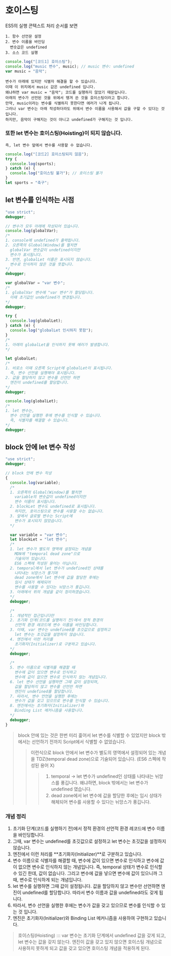 # 호이스팅

ES5의 실행 콘텍스트 처리 순서를 보면

    1. 함수 선언문 설정
    2. 변수 이름을 바인딩
      변숫값은 undefined
    3. 소스 코드 실행

```js
console.log("[코드1] 호이스팅");
console.log("music 변수", music); // music 변수: undefined
var music = "음악";
```

    변수가 아래에 있지만 식별자 해결을 할 수 있습니다.
    이때 이 위치에서 music 값은 undefined 입니다.
    왜냐하면 var music = "음악"; 코드를 실행하지 않았기 때문입니다.
    아래의 변수가 선언된 것을 위에서 땡겨 쓴 것을 호이스팅이라고 합니다.
    만약, music이라는 변수를 식별하지 못한다면 에러가 나게 됩니다.
    그러나 var 변수는 아래 작성하더라도 위에서 변수 이름을 사용해서 값을 구할 수 있다는 것 입니다.
    하지만, 음악이 구해지는 것이 아니고 undefined가 구해지는 것 입니다.

### 또한 let 변수는 호이스팅(Hoisting)이 되지 않습니다.

    즉, let 변수 앞에서 변수를 사용할 수 없습니다.

```js
console.log("[코드2] 호이스팅되지 않음");
try {
  console.log(sports);
} catch (e) {
  console.log("호이스팅 불가"); // 호이스팅 불가
}
let sports = "축구";
```

## let 변수를 인식하는 시점

```js
"use strict";
debugger;

// 변수가 모두 아래에 작성되어 있습니다.
console.log(globalVar);
/*
1. console에 undefined가 출력됩니다.
2. 오른쪽의 Global(Window)를 펼치면
  globalVar 변숫값이 undefined이지만
  변수가 표시됩니다.
3. 반면, globalLet 이름은 표시되지 않습니다.
  변수로 인식하지 않은 것을 뜻합니다.
*/
debugger;

var globalVar = "var 변수";
/*
1. globalVar 변수에 "var 변수"가 할당됩니다.
  이때 초기값인 undefined가 변경됩니다.
*/
debugger;

try {
  console.log(globalLet);
} catch (e) {
  console.log("globalLet 인시하지 못함");
}
/*
1. 아래의 globalLet을 인식하지 못해 에러가 발생합니다.
*/

let globalLet;
/*
1. 비로소 이때 오른쪽 Script에 globalLet이 표시됩니다.
  즉, 변수 선언을 실행해야 표시됩니다.
2. 값을 할당하지 않고 변수를 선언만 하면
  엔진이 undefined를 할당합니다.
*/
debugger;

console.log(globalLet);
/*
1. let 변수는,
  변수 선언을 실행한 후에 변수를 인식할 수 있습니다.
  즉, 식별자를 해결할 수 있습니다.
*/
debugger;
```

## block 안에 let 변수 작성

```js
"use strict";
debugger;

// block 안에 변수 작성
{
  console.log(variable);
  /*
  1. 오른쪽의 Global(Window)를 펼치면
    variable의 변숫값이 undefined이지만
    변수 이름이 표시됩니다.
  2. blockLet 변수도 undefined로 표시됩니다.
    하지만, 호이스팅으로 변수를 사용할 수는 없습니다.
  3. 앞에서 글로벌 변수는 Script에
    변수가 표시되지 않았습니다.
  */

  var variable = "var 변수";
  let blockLet = "let 변수";
  /*
  1. let 변수가 별도의 영역에 설정되는 개념을
    MDN에 "temporal dead zone"으로
    기술되어 있습니다.
    ES6 스펙에 작성된 용어는 아닙니다.
  2. temporal에서 let 변수가 undefined인 상태를
    나타내는 뉘앙스가 풍기며
    dead zone에서 let 변수에 값을 할당한 후에는
    임시 상태가 해제되어
    변수를 사용할 수 있다는 뉘앙스가 풍깁니다.
  3. 아래에서 위의 개념을 같이 정리하겠습니다.
  */
  debugger;

  /*
  1. 개념적인 접근입니다만
  2. 초기화 단계(코드를 실행하기 전)에서 정적 환경의
    선언적 환경 레코드에 변수 이름을 바인딩합니다.
  3. 이때, var 변수는 undefined를 초깃값으로 설정하고
    let 변수는 초깃값을 설정하지 않습니다.
  4. 엔진에서 이런 처리를
    초기화자(Initializer)로 구분하고 있습니다.
  */
  debugger;

  /*
  5. 변수 이름으로 식별자를 해결할 때
    변수에 값이 있으면 변수로 인식하고
    변수에 값이 없으면 변수로 인식하지 않는 개념입니다.
  6. let 변수 선언을 실행하면 그때 값이 설정되며,
    값을 할당하지 않고 변수를 선언만 하면
    엔진이 undefined를 할당합니다.
  7. 따라서, 변수 언언을 실행한 후에는
    변수가 값을 갖고 있으므로 변수를 인식할 수 있습니다.
  8. 엔진에서는 초기화자(Initializer)와
    Binding List 메커니즘을 사용합니다.
  */
  debugger;
}
```

> block 안에 있는 것은 한번 미리 흝어서 let 변수를 식별할 수 있었지만 block 밖에서는 선언하기 전까지 Script에서 식별할 수 없었습니다.
>
> > 이런식으로 block 안에서 let 변수가 별도의 영역에서 설정되어 있는 개념을 TDZ(temporal dead zone)으로 기술되어 있습니다. (ES6 스펙에 작성된 용어 X)
> >
> > > 1. temporal -> let 변수가 undefined인 상태를 나타내는 뉘앙스를 풍깁니다. 왜냐하면, block 밖에서는 let 변수가 undefined 였습니다.
> > > 2. dead zone에서 let 변수에 값을 할당한 후에는 임시 상태가 해체되어 변수를 사용할 수 있다는 뉘앙스가 풍깁니다.

### 개념 정리

1. 초기화 단계(코드를 실행하기 전)에서 정적 환경의 선언적 환경 레코드에 변수 이름을 바인딩합니다.
2. 그때, var 변수는 undefined를 초깃값으로 설정하고 let 변수는 초깃값을 설정하지 않습니다.
3. 엔진에서 이런 처리를 **초기화자(Initializer)**로 구분하고 있습니다.
4. 변수 이름으로 식별자를 해결할 때, 변수에 값이 있으면 변수로 인식하고 변수에 값이 없으면 변수로 인식하지 않는 개념입니다. 즉, temporal 상태가 변수로 인식할 수 있긴 한데, 값이 없습니다. 그리고 변수에 값을 넣으면 변수에 값이 있으니까 그때, 변수로 인식하게 되는 개념입니다.
5. let 변수를 실행하면 그때 값이 설정됩니다. 값을 할당하지 않고 변수만 선언하면 엔진이 undefined를 할당합니다. 따라서 변수 이름과 값을 undefined라도 갖게 됩니다.
6. 따라서, 변수 선언을 실행한 후에는 변수가 값을 갖고 있으므로 변수를 인식할 수 있는 것 입니다.
7. 엔진은 초기화자(Initializer)와 Binding List 메커니즘을 사용하여 구현하고 있습니다.

> 호이스팅(Hoisting) ::: var 변수는 초기화 단계에서 undefined 값을 갖게 되고, let 변수는 값을 갖지 않는다. 엔진이 값을 갖고 있지 않으면 호이스팅 개념으로 사용하지 못하게 되고 값을 갖고 있으면 호이스팅 개념을 적용하게 된다.
